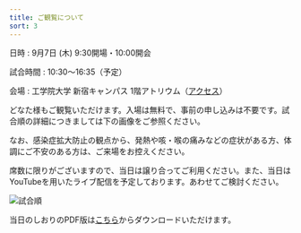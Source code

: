 ```yaml
---
title: ご観覧について
sort: 3
---
```


日時
: 9月7日 (木) 9:30開場・10:00開会  

試合時間
: 10:30〜16:35（予定）

会場
: 工学院大学 新宿キャンパス 1階アトリウム（[アクセス](https://www.kogakuin.ac.jp/campus/access.html)） 

どなた様もご観覧いただけます。入場は無料で、事前の申し込みは不要です。試合順の詳細につきましては下の画像をご参照ください。  

なお、感染症拡大防止の観点から、発熱や咳・喉の痛みなどの症状がある方、体調にご不安のある方は、ご来場をお控えください。

席数に限りがございますので、当日は譲り合ってご利用ください。また、当日はYouTubeを用いたライブ配信を予定しております。あわせてご検討ください。

![試合順](../data/2023/img/F3RC2023_Leaflet.png)

当日のしおりのPDF版は[こちら](../data/2023/pdf/F3RC2023_当日のしおり.pdf)からダウンロードいただけます。
